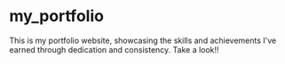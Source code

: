 # my_portfolio
This is my portfolio website, showcasing the skills and achievements I've earned through dedication and consistency. Take a look!! 
 
